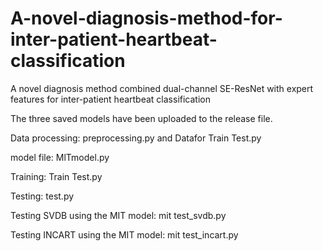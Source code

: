 # A-novel-diagnosis-method-for-inter-patient-heartbeat-classification
A novel diagnosis method combined dual-channel SE-ResNet with expert features for inter-patient heartbeat classification

The three saved models have been uploaded to the release file.

Data processing: preprocessing.py and Datafor Train Test.py

model file: MlTmodel.py

Training: Train Test.py

Testing: test.py

Testing SVDB using the MIT model: mit test_svdb.py

Testing INCART using the MIT model: mit test_incart.py

